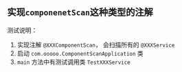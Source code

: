 ## 实现`componenetScan`这种类型的注解

测试说明：
1. 实现注解 `@XXXComponentScan`， 会扫描所有的 `@XXXService`
1. 启动 `com.ooooo.ComponentScanApplication` 类
2. `main` 方法中有测试调用类 `TestXXXService`
